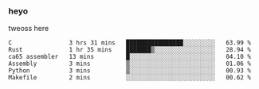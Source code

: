 ### heyo
tweoss here

<!--START_SECTION:waka-->

```text
C                3 hrs 31 mins   ████████████████░░░░░░░░░   63.99 %
Rust             1 hr 35 mins    ███████▒░░░░░░░░░░░░░░░░░   28.94 %
ca65 assembler   13 mins         █░░░░░░░░░░░░░░░░░░░░░░░░   04.10 %
Assembly         3 mins          ▒░░░░░░░░░░░░░░░░░░░░░░░░   01.06 %
Python           3 mins          ▒░░░░░░░░░░░░░░░░░░░░░░░░   00.93 %
Makefile         2 mins          ░░░░░░░░░░░░░░░░░░░░░░░░░   00.62 %
```

<!--END_SECTION:waka-->

<!--
**Tweoss/tweoss** is a ✨ _special_ ✨ repository because its `README.md` (this file) appears on your GitHub profile.

Here are some ideas to get you started:

- 🔭 I’m currently working on ...
- 🌱 I’m currently learning ...
- 👯 I’m looking to collaborate on ...
- 🤔 I’m looking for help with ...
- 💬 Ask me about ...
- 📫 How to reach me: ...
- 😄 Pronouns: ...
- ⚡ Fun fact: ...
-->

